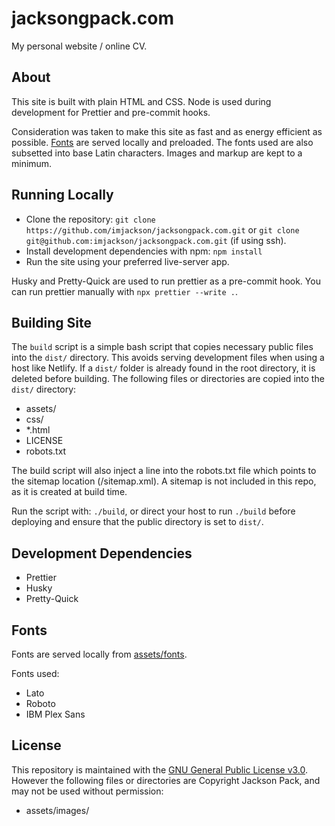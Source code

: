 # jacksongpack.com

My personal website / online CV.

## About

This site is built with plain HTML and CSS. Node is used during development for Prettier and pre-commit hooks.

Consideration was taken to make this site as fast and as energy efficient as possible. [Fonts](#fonts) are served locally and preloaded. The fonts used are also subsetted into base Latin characters. Images and markup are kept to a minimum.

## Running Locally

-   Clone the repository: `git clone https://github.com/imjackson/jacksongpack.com.git` or `git clone git@github.com:imjackson/jacksongpack.com.git` (if using ssh).
-   Install development dependencies with npm: `npm install`
-   Run the site using your preferred live-server app.

Husky and Pretty-Quick are used to run prettier as a pre-commit hook. You can run prettier manually with `npx prettier --write .`.

## Building Site

The `build` script is a simple bash script that copies necessary public files into the `dist/` directory. This avoids serving development files when using a host like Netlify. If a `dist/` folder is already found in the root directory, it is deleted before building. The following files or directories are copied into the `dist/` directory:

-   assets/
-   css/
-   \*.html
-   LICENSE
-   robots.txt

The build script will also inject a line into the robots.txt file which points to the sitemap location (/sitemap.xml). A sitemap is not included in this repo, as it is created at build time.

Run the script with: `./build`, or direct your host to run `./build` before deploying and ensure that the public directory is set to `dist/`.

## Development Dependencies

-   Prettier
-   Husky
-   Pretty-Quick

## Fonts

Fonts are served locally from [assets/fonts](./assets/fonts/).

Fonts used:

-   Lato
-   Roboto
-   IBM Plex Sans

## License

This repository is maintained with the [GNU General Public License v3.0](./LICENSE). However the following files or directories are Copyright Jackson Pack, and may not be used without permission:

-   assets/images/
